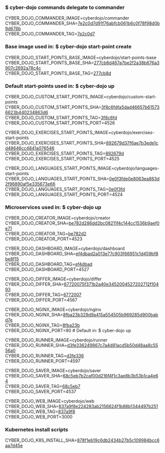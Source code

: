 ### $ cyber-dojo commands delegate to commander

CYBER_DOJO_COMMANDER_IMAGE=cyberdojo/commander  
CYBER_DOJO_COMMANDER_SHA=[7e2c0d7d91f76abfcb061b6c0f78f98d0b9d676b](https://github.com/cyber-dojo/commander/commit/7e2c0d7d91f76abfcb061b6c0f78f98d0b9d676b)  
CYBER_DOJO_COMMANDER_TAG=[7e2c0d7](https://hub.docker.com/layers/cyberdojo/commander/7e2c0d7/images/sha256-4ac59274fb670fa46cc0bba412ffdac61f5070de5c7b82e02be96aa5c1eea255)  

### Base image used in: $ cyber-dojo start-point create

CYBER_DOJO_START_POINTS_BASE_IMAGE=cyberdojo/start-points-base  
CYBER_DOJO_START_POINTS_BASE_SHA=[277cb8d467a7be2f2a38b676a3907c2692a78c4c](https://github.com/cyber-dojo/start-points-base/commit/277cb8d467a7be2f2a38b676a3907c2692a78c4c)  
CYBER_DOJO_START_POINTS_BASE_TAG=[277cb8d](https://hub.docker.com/layers/cyberdojo/start-points-base/277cb8d/images/sha256-ec5f04c01272c5180fdc4b6368af3fb5f61d8190e965a6311dbdb50d958d719b)  

### Default start-points used in: $ cyber-dojo up

CYBER_DOJO_CUSTOM_START_POINTS_IMAGE=cyberdojo/custom-start-points  
CYBER_DOJO_CUSTOM_START_POINTS_SHA=[3f8c6fdfa5dad46657b615736623b440234863d6](https://github.com/cyber-dojo/custom-start-points/commit/3f8c6fdfa5dad46657b615736623b440234863d6)  
CYBER_DOJO_CUSTOM_START_POINTS_TAG=[3f8c6fd](https://hub.docker.com/layers/cyberdojo/custom-start-points/3f8c6fd/images/sha256-530e35ff3e4d8f05918ec4d6e553ff405969f89018e37e115f5538f03e142fa4)  
CYBER_DOJO_CUSTOM_START_POINTS_PORT=4526

CYBER_DOJO_EXERCISES_START_POINTS_IMAGE=cyberdojo/exercises-start-points  
CYBER_DOJO_EXERCISES_START_POINTS_SHA=[892679d37f6ae7b3ede1cd48646cc4841a076546](https://github.com/cyber-dojo/exercises-start-points/commit/892679d37f6ae7b3ede1cd48646cc4841a076546)  
CYBER_DOJO_EXERCISES_START_POINTS_TAG=[892679d](https://hub.docker.com/layers/cyberdojo/exercises-start-points/892679d/images/sha256-d807ce763068ece708223377f9582b359475e252ba1983ac92f3212e384773b8)  
CYBER_DOJO_EXERCISES_START_POINTS_PORT=4525

CYBER_DOJO_LANGUAGES_START_POINTS_IMAGE=cyberdojo/languages-start-points  
CYBER_DOJO_LANGUAGES_START_POINTS_SHA=[0e0f3fde0e8063ea863d2f96890af5e335673e66](https://github.com/cyber-dojo/languages-start-points/commit/0e0f3fde0e8063ea863d2f96890af5e335673e66)  
CYBER_DOJO_LANGUAGES_START_POINTS_TAG=[0e0f3fd](https://hub.docker.com/layers/cyberdojo/languages-start-points/0e0f3fd/images/sha256-940cdd03ec6c72a77c0d6e43647c31a9ae79fd87a6ae455998f837b1a880718f)  
CYBER_DOJO_LANGUAGES_START_POINTS_PORT=4524

### Microservices used in: $ cyber-dojo up

CYBER_DOJO_CREATOR_IMAGE=cyberdojo/creator  
CYBER_DOJO_CREATOR_SHA=[be782d286dd2bc08211f4c144cc1536b9aef0e71](https://github.com/cyber-dojo/creator/commit/be782d286dd2bc08211f4c144cc1536b9aef0e71)  
CYBER_DOJO_CREATOR_TAG=[be782d2](https://hub.docker.com/layers/cyberdojo/creator/be782d2/images/sha256-3e273c6a39002692ca5d3b17d48c8f4c51d4f0a5318f77fbae424064ff2ea586)  
CYBER_DOJO_CREATOR_PORT=4523

CYBER_DOJO_DASHBOARD_IMAGE=cyberdojo/dashboard  
CYBER_DOJO_DASHBOARD_SHA=[ef4dbad2a013e77c903f66951c1d459bf8be8f15](https://github.com/cyber-dojo/dashboard/commit/ef4dbad2a013e77c903f66951c1d459bf8be8f15)  
CYBER_DOJO_DASHBOARD_TAG=[ef4dbad](https://hub.docker.com/layers/cyberdojo/dashboard/ef4dbad/images/sha256-084e3b1b45318c9d8058de69a8d6a5fdd9280627a11799a9f90af62775ca9aaf)  
CYBER_DOJO_DASHBOARD_PORT=4527

CYBER_DOJO_DIFFER_IMAGE=cyberdojo/differ  
CYBER_DOJO_DIFFER_SHA=[67720075f371b2a40e3452004527202712f10493](https://github.com/cyber-dojo/differ/commit/67720075f371b2a40e3452004527202712f10493)  
CYBER_DOJO_DIFFER_TAG=[6772007](https://hub.docker.com/layers/cyberdojo/differ/6772007/images/sha256-9362078cb4740c543005e43e6da229082269a3cf9e704a053c61b9144a161d75)  
CYBER_DOJO_DIFFER_PORT=4567

CYBER_DOJO_NGINX_IMAGE=cyberdojo/nginx  
CYBER_DOJO_NGINX_SHA=[8fba23b329d9a415a554505b969285d900babd7e](https://github.com/cyber-dojo/nginx/commit/8fba23b329d9a415a554505b969285d900babd7e)  
CYBER_DOJO_NGINX_TAG=[8fba23b](https://hub.docker.com/layers/cyberdojo/nginx/8fba23b/images/sha256-1d1ccfd05533d0a02f15688699c5babdb658f77988abd6227c5936aa0ce5ae05)  
CYBER_DOJO_NGINX_PORT=80 # Default in: $ cyber-dojo up

CYBER_DOJO_RUNNER_IMAGE=cyberdojo/runner  
CYBER_DOJO_RUNNER_SHA=[d3fe336249867c7a4d81acd5b50d48aa8c5556a0](https://github.com/cyber-dojo/runner/commit/d3fe336249867c7a4d81acd5b50d48aa8c5556a0)  
CYBER_DOJO_RUNNER_TAG=[d3fe336](https://hub.docker.com/layers/cyberdojo/runner/d3fe336/images/sha256-d858634f16c406e60dcef01b71917b074adac7441fde04235576b27f3c8d74fe)  
CYBER_DOJO_RUNNER_PORT=4597

CYBER_DOJO_SAVER_IMAGE=cyberdojo/saver  
CYBER_DOJO_SAVER_SHA=[68c5eb7b2caf00d216f4f1c3ae8b3b53b1ca4e64](https://github.com/cyber-dojo/saver/commit/68c5eb7b2caf00d216f4f1c3ae8b3b53b1ca4e64)  
CYBER_DOJO_SAVER_TAG=[68c5eb7](https://hub.docker.com/layers/cyberdojo/saver/68c5eb7/images/sha256-8ba413cc804ecac73779925f0d97a021e7c13a0cbd8dd24eaaf27e833c3619e2)  
CYBER_DOJO_SAVER_PORT=4537

CYBER_DOJO_WEB_IMAGE=cyberdojo/web  
CYBER_DOJO_WEB_SHA=[837a9f8e224283ab2156624f1b88b1344497b251](https://github.com/cyber-dojo/web/commit/837a9f8e224283ab2156624f1b88b1344497b251)  
CYBER_DOJO_WEB_TAG=[837a9f8](https://hub.docker.com/layers/cyberdojo/web/837a9f8/images/sha256-3ca285013997c3015661a696112f45903ab01ca1f9227b47f685040896164db1)  
CYBER_DOJO_WEB_PORT=3000

### Kubernetes install scripts
CYBER_DOJO_K8S_INSTALL_SHA=[878f1eb19c6db2434b27b5c109984bcc6aa7d45e](https://github.com/cyber-dojo/k8s-install/commit/878f1eb19c6db2434b27b5c109984bcc6aa7d45e)  
